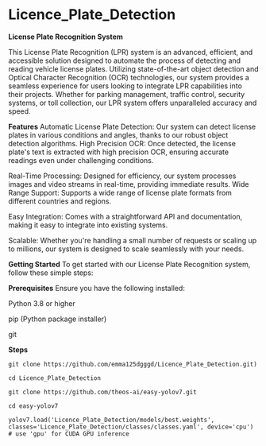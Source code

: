 # Licence_Plate_Detection
**License Plate Recognition System**

This License Plate Recognition (LPR) system is an advanced, efficient, and accessible solution designed to automate the process of detecting and reading vehicle license plates. Utilizing state-of-the-art object detection and Optical Character Recognition (OCR) technologies, our system provides a seamless experience for users looking to integrate LPR capabilities into their projects. Whether for parking management, traffic control, security systems, or toll collection, our LPR system offers unparalleled accuracy and speed.

**Features**
Automatic License Plate Detection: Our system can detect license plates in various conditions and angles, thanks to our robust object detection algorithms.
High Precision OCR: Once detected, the license plate's text is extracted with high precision OCR, ensuring accurate readings even under challenging conditions.

Real-Time Processing: Designed for efficiency, our system processes images and video streams in real-time, providing immediate results.
Wide Range Support: Supports a wide range of license plate formats from different countries and regions.

Easy Integration: Comes with a straightforward API and documentation, making it easy to integrate into existing systems.

Scalable: Whether you're handling a small number of requests or scaling up to millions, our system is designed to scale seamlessly with your needs.

**Getting Started**
To get started with our License Plate Recognition system, follow these simple steps:

**Prerequisites**
Ensure you have the following installed:

Python 3.8 or higher

pip (Python package installer)

git

**Steps**
```
git clone https://github.com/emma125dgggd/Licence_Plate_Detection.git)
```

```
cd Licence_Plate_Detection
```

```
git clone https://github.com/theos-ai/easy-yolov7.git

```

```
cd easy-yolov7
```
```
yolov7.load('Licence_Plate_Detection/models/best.weights', classes='Licence_Plate_Detection/classes/classes.yaml', device='cpu') # use 'gpu' for CUDA GPU inference
```

